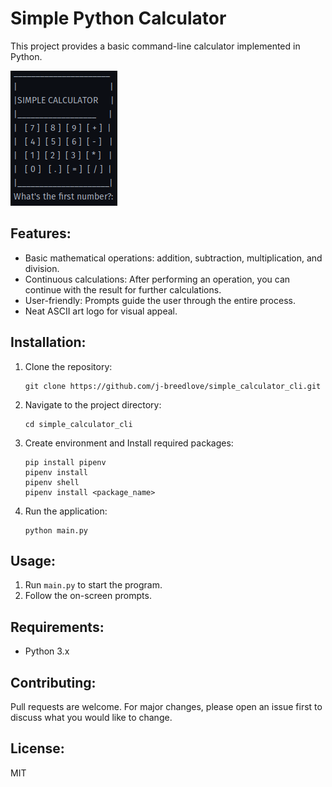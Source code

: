 # Simple Python Calculator

This project provides a basic command-line calculator implemented in Python.

![calculator_cli.png](calculator_cli.png)

## Features:
- Basic mathematical operations: addition, subtraction, multiplication, and division.
- Continuous calculations: After performing an operation, you can continue with the result for further calculations.
- User-friendly: Prompts guide the user through the entire process.
- Neat ASCII art logo for visual appeal.

## Installation:
1. Clone the repository:
   ```
   git clone https://github.com/j-breedlove/simple_calculator_cli.git
   ```
2. Navigate to the project directory:
   ```
   cd simple_calculator_cli
   ```
3. Create environment and Install required packages:
   ```
   pip install pipenv
   pipenv install
   pipenv shell
   pipenv install <package_name>
   ```
4. Run the application:
   ```
   python main.py
   ```

## Usage:
1. Run `main.py` to start the program.
2. Follow the on-screen prompts.

## Requirements:
- Python 3.x

## Contributing:
Pull requests are welcome. For major changes, please open an issue first to discuss what you would like to change.

## License:
MIT
